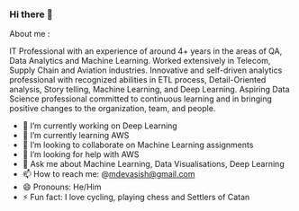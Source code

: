 ### Hi there 👋

About me :

IT Professional with an experience of around 4+ years in the areas of QA, Data Analytics and Machine Learning. Worked extensively in Telecom, Supply Chain and Aviation industries. Innovative and self-driven analytics professional with recognized abilities in ETL process, Detail-Oriented analysis, Story telling, Machine Learning, and Deep Learning. Aspiring Data Science professional committed to continuous learning and in bringing positive changes to the organization, team, and people. 


- 🔭 I’m currently working on Deep Learning
- 🌱 I’m currently learning AWS
- 👯 I’m looking to collaborate on Machine Learning assignments
- 🤔 I’m looking for help with AWS
- 💬 Ask me about Machine Learning, Data Visualisations, Deep Learning
- 📫 How to reach me: @mdevasish@gmail.com  
- 😄 Pronouns: He/Him
- ⚡ Fun fact: I love cycling, playing chess and Settlers of Catan

